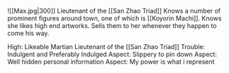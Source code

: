 ![[Max.jpg|300]]
Lieutenant of the [[San Zhao Triad]]
Knows a number of prominent figures around town, one of which is [[Koyorin Machi]]. Knows she likes high end artworks. Sells them to her whenever they happen to come his way.

High: Likeable Martian Lieutenant of the [[San Zhao Triad]]
Trouble: Indulgent and Preferably Indulged
Aspect: Slippery to pin down
Aspect: Well hidden personal information
Aspect: My power is what i represent

